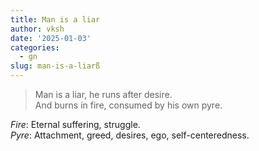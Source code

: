 ```yaml
---
title: Man is a liar
author: vksh
date: '2025-01-03'
categories:
  - gn
slug: man-is-a-liarß 
---
```


>Man is a liar, he runs after desire.   
>And burns in fire, consumed by his own pyre.

*Fire*: Eternal suffering, struggle.   
*Pyre*: Attachment, greed, desires, ego, self-centeredness. 
